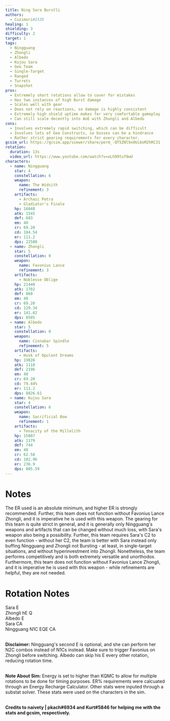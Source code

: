 ```yaml
---
title: Ning Sara Burstli
authors:
  - Cuzimori#1535
healing: 1
shielding: 3
difficulty: 2
target: 1
tags:
  - Ningguang
  - Zhongli
  - Albedo
  - Kujou Sara
  - Geo Team
  - Single-Target
  - Ranged
  - Turrets
  - Snapshot
pros:
  - Extremely short rotations allow to cover for mistakes
  - Has two instances of high Burst damage
  - Scales well with gear
  - Does not rely on reactions, so damage is highly consistent
  - Extremely high shield uptime makes for very comfortable gameplay
  - Can still scale decently into AoE with Zhongli and Albedo
cons:
  - Involves extremely rapid switching, which can be difficult
  - Involves lots of Geo Constructs, so bosses can be a hindrance
  - Rather strict gearing requirements for every character.
gcsim_url: https://gcsim.app/viewer/share/perm_-QT5ZNl9xOUi6oM2hRC31
rotation:
  duration: 13s
  video_url: https://www.youtube.com/watch?v=oLhO9tuf8wU
characters:
  - name: Ningguang
    star: 4
    constellation: 6
    weapon:
      name: The Widsith
      refinement: 3
    artifacts:
      - Archaic Petra
      - Gladiator's Finale
    hp: 16048
    atk: 1545
    def: 683
    em: 40
    cr: 69.20
    cd: 184.54
    er: 111.2
    dps: 22500
  - name: Zhongli
    star: 5
    constellation: 0
    weapon:
      name: Favonius Lance
      refinement: 3
    artifacts:
      - Noblesse Oblige
    hp: 21440
    atk: 1702
    def: 868
    em: 40
    cr: 69.20
    cd: 129.34
    er: 141.62
    dps: 8505
  - name: Albedo
    star: 5
    constellation: 0
    weapon:
      name: Cinnabar Spindle
      refinement: 5
    artifacts:
      - Husk of Opulent Dreams
    hp: 19826
    atk: 1118
    def: 2196
    em: 40
    cr: 69.20
    cd: 79.44%
    er: 111.2
    dps: 8826.61
  - name: Kujou Sara
    star: 4
    constellation: 6
    weapon:
      name: Sacrificial Bow
      refinement: 1
    artifacts:
      - Tenacity of the Millelith
    hp: 15807
    atk: 1179
    def: 744
    em: 40
    cr: 62.58
    cd: 102.96
    er: 236.9
    dps: 805.59
---
```


# **Notes**

The ER used is an absolute minimum, and higher ER is strongly recommended. Further, this team does not function without Favonius Lance Zhongli, and it is imperative he is used with this weapon. The gearing for this team is quite strict in general, and it is generally only Ningguang's weapons and artifacts that can be changed without much loss, with Sara's weapon also being a possibility. Further, this team requires Sara's C2 to even function - without her C2, the team is better with Sara instead only buffing Ningguang and Zhongli not Bursting - at least, in single-target situations, and without hyperinvestment into Zhongli. Nonetheless, the team performs competitively and is both extremely versatile and unorthodox. Furthermore, this team does not function without Favonius Lance Zhongli, and it is imperative he is used with this weapon - while refinements are helpful, they are not needed.

# **Rotation Notes**
Sara E  
Zhongli hE Q  
Albedo E  
Sara CA  
Ningguang N1C EQE CA
<br></br>

**Disclaimer:** Ningguang's second E is optional, and she can perform her N2C combos instead of N1Cs instead. Make sure to trigger Favonius on Zhongli before switching. Albedo can skip his E every other rotation, reducing rotation time.
<br></br>

**Note About Sim:** Energy is set to higher than KQMC to allow for multiple rotations to be done for timing purposes. ER% requirements were calcuated through an Energy Recharge Calculator. Other stats were inputed through a substat solver. These stats were used on the characters in the sim.
<br></br>

**Credits to naivety | pkach#6934 and Kurt#5846 for helping me with the stats and gcsim, respectively.**